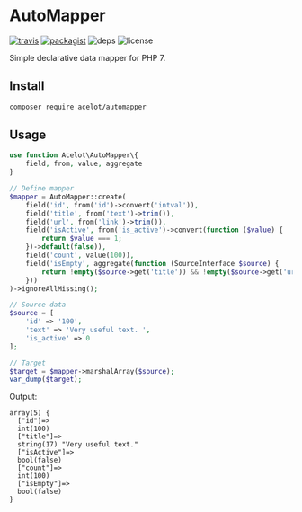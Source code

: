 # AutoMapper

[![travis](https://img.shields.io/travis/acelot/automapper/master.svg?style=flat)](https://travis-ci.org/acelot/automapper)
[![packagist](https://img.shields.io/packagist/v/acelot/automapper.svg?style=flat)](https://packagist.org/packages/acelot/automapper)
![deps](https://img.shields.io/badge/dependencies-zero-blue.svg?style=flat)
![license](https://img.shields.io/github/license/acelot/automapper.svg?style=flat)

Simple declarative data mapper for PHP 7.

## Install

```bash
composer require acelot/automapper
```

## Usage

```php
use function Acelot\AutoMapper\{
    field, from, value, aggregate
}

// Define mapper
$mapper = AutoMapper::create(
    field('id', from('id')->convert('intval')),
    field('title', from('text')->trim()),
    field('url', from('link')->trim()),
    field('isActive', from('is_active')->convert(function ($value) {
        return $value === 1;
    })->default(false)),
    field('count', value(100)),
    field('isEmpty', aggregate(function (SourceInterface $source) {
        return !empty($source->get('title')) && !empty($source->get('url'));
    }))
)->ignoreAllMissing();

// Source data
$source = [
    'id' => '100',
    'text' => 'Very useful text. ',
    'is_active' => 0
];

// Target
$target = $mapper->marshalArray($source);
var_dump($target);
```

Output:
```
array(5) {
  ["id"]=>
  int(100)
  ["title"]=>
  string(17) "Very useful text."
  ["isActive"]=>
  bool(false)
  ["count"]=>
  int(100)
  ["isEmpty"]=>
  bool(false)
}
```